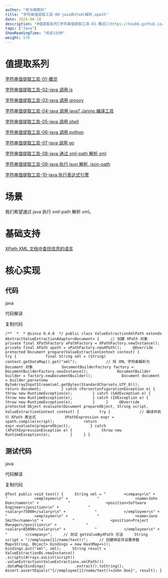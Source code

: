 ```yaml
---
author: "老马啸西风"
title: "字符串值提取工具-08-java执行xml解析,xpath"
date: 2024-08-18
description: "#值提取系列[字符串值提取工具-01-概览](https://houbb.github.io/2024/08/05/value-extraction-01-overview)[字符串值提取"
tags: ["Java"]
ShowReadingTime: "阅读1分钟"
weight: 576
---
```

值提取系列
=====

[字符串值提取工具-01-概览](https://link.juejin.cn?target=https%3A%2F%2Fhoubb.github.io%2F2024%2F08%2F05%2Fvalue-extraction-01-overview "https://houbb.github.io/2024/08/05/value-extraction-01-overview")

[字符串值提取工具-02-java 调用 js](https://link.juejin.cn?target=https%3A%2F%2Fhoubb.github.io%2F2024%2F08%2F05%2Fvalue-extraction-02-java-call-js "https://houbb.github.io/2024/08/05/value-extraction-02-java-call-js")

[字符串值提取工具-03-java 调用 groovy](https://link.juejin.cn?target=https%3A%2F%2Fhoubb.github.io%2F2024%2F08%2F05%2Fvalue-extraction-03-java-call-groovy "https://houbb.github.io/2024/08/05/value-extraction-03-java-call-groovy")

[字符串值提取工具-04-java 调用 java? Janino 编译工具](https://link.juejin.cn?target=https%3A%2F%2Fhoubb.github.io%2F2024%2F08%2F05%2Fvalue-extraction-04-java-call-java "https://houbb.github.io/2024/08/05/value-extraction-04-java-call-java")

[字符串值提取工具-05-java 调用 shell](https://link.juejin.cn?target=https%3A%2F%2Fhoubb.github.io%2F2024%2F08%2F05%2Fvalue-extraction-05-java-call-shell "https://houbb.github.io/2024/08/05/value-extraction-05-java-call-shell")

[字符串值提取工具-06-java 调用 python](https://link.juejin.cn?target=https%3A%2F%2Fhoubb.github.io%2F2024%2F08%2F05%2Fvalue-extraction-06-java-call-python "https://houbb.github.io/2024/08/05/value-extraction-06-java-call-python")

[字符串值提取工具-07-java 调用 go](https://link.juejin.cn?target=https%3A%2F%2Fhoubb.github.io%2F2024%2F08%2F05%2Fvalue-extraction-07-java-call-go "https://houbb.github.io/2024/08/05/value-extraction-07-java-call-go")

[字符串值提取工具-08-java 通过 xml-path 解析 xml](https://link.juejin.cn?target=https%3A%2F%2Fhoubb.github.io%2F2024%2F08%2F05%2Fvalue-extraction-08-java-xpath "https://houbb.github.io/2024/08/05/value-extraction-08-java-xpath")

[字符串值提取工具-09-java 执行 json 解析, json-path](https://link.juejin.cn?target=https%3A%2F%2Fhoubb.github.io%2F2024%2F08%2F05%2Fvalue-extraction-09-java-json-path "https://houbb.github.io/2024/08/05/value-extraction-09-java-json-path")

[字符串值提取工具-10-java 执行表达式引擎](https://link.juejin.cn?target=https%3A%2F%2Fhoubb.github.io%2F2024%2F08%2F05%2Fvalue-extraction-10-java-expression "https://houbb.github.io/2024/08/05/value-extraction-10-java-expression")

场景
==

我们希望通过 java 执行 xml-path 解析 xml。

基础支持
====

[XPath XML 文档中查找信息的语言](https://link.juejin.cn?target=https%3A%2F%2Fhoubb.github.io%2F2017%2F06%2F21%2Fconfig-xml-xpath-intro "https://houbb.github.io/2017/06/21/config-xml-xpath-intro")

核心实现
====

代码
--

java

 代码解读

复制代码

`/**  *  * @since 0.4.0  */ public class ValueExtractionXmlPath extends AbstractValueExtractionAdaptor<Document> {     // 创建 XPath 对象     private final XPathFactory xPathFactory = XPathFactory.newInstance();     private final XPath xpath = xPathFactory.newXPath();     @Override     protected Document prepare(ValueExtractionContext context) {         try {             final String xml = (String) context.getDataMap().get("xml");             // 将 XML 字符串解析为 Document 对象             DocumentBuilderFactory factory = DocumentBuilderFactory.newInstance();             DocumentBuilder builder = factory.newDocumentBuilder();             Document document = builder.parse(new ByteArrayInputStream(xml.getBytes(StandardCharsets.UTF_8)));             return document;         } catch (ParserConfigurationException e) {             throw new RuntimeException(e);         } catch (SAXException e) {             throw new RuntimeException(e);         } catch (IOException e) {             throw new RuntimeException(e);         }     }     @Override     protected Object evaluate(Document prepareObject, String script, ValueExtractionContext context) {         try {             // 编译并执行 XPath 表达式             XPathExpression expr = xpath.compile(script);             return expr.evaluate(prepareObject);         } catch (XPathExpressionException e) {             throw new RuntimeException(e);         }     } }`

测试代码
----

java

 代码解读

复制代码

`@Test public void test() {     String xml = "        <company>\n" +             "            <employee>\n" +             "                <name>John Doe</name>\n" +             "                <position>Software Engineer</position>\n" +             "                <salary>75000</salary>\n" +             "            </employee>\n" +             "            <employee>\n" +             "                <name>Jane Smith</name>\n" +             "                <position>Project Manager</position>\n" +             "                <salary>85000</salary>\n" +             "            </employee>\n" +             "        </company>";     // 测试 getValueByXPath 方法     String script = "//employee[1]/name/text()";     // 创建绑定并设置参数     Map<String, Object> bindings = new HashMap<>();     bindings.put("xml", xml);     String result = ValueExtractionBs.newInstance()             .scripts(Arrays.asList(script))             .valueExtraction(ValueExtractions.xmlPath())             .dataMap(bindings)             .extract().toString();     Assert.assertEquals("{//employee[1]/name/text()=John Doe}", result); }`